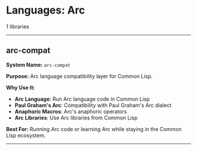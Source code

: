 # Languages: Arc

1 libraries

---

## arc-compat

**System Name:** `arc-compat`

**Purpose:** Arc language compatibility layer for Common Lisp.

**Why Use It:**
- **Arc Language**: Run Arc language code in Common Lisp
- **Paul Graham's Arc**: Compatibility with Paul Graham's Arc dialect
- **Anaphoric Macros**: Arc's anaphoric operators
- **Arc Libraries**: Use Arc libraries from Common Lisp

**Best For:** Running Arc code or learning Arc while staying in the Common Lisp ecosystem.

---


